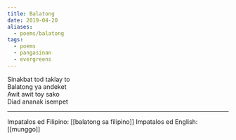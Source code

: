 ```yaml
---
title: Balatong
date: 2019-04-20
aliases:
  - poems/balatong
tags:
  - poems
  - pangasinan
  - evergreens
---
```

Sinakbat tod taklay to  
Balatong ya andeket  
Awit awit toy sako  
Diad ananak isempet

***
Impatalos ed Filipino: [[balatong sa filipino]]
Impatalos ed English: [[munggo]]